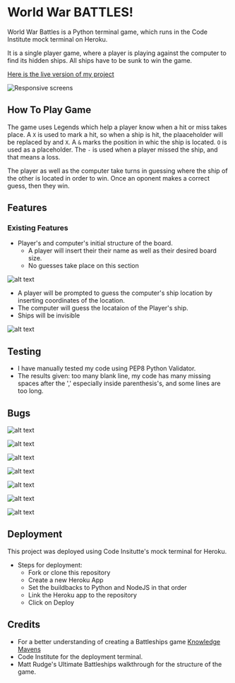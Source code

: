 # World War BATTLES!

World War Battles is a Python terminal game, which runs in the Code Institute mock terminal on Heroku.

It is a single player game, where a player is playing against the computer to find its hidden ships. All ships have to be sunk to win the game.

[Here is the live version of my project](https://world-war-battles-c242ecc67e54.herokuapp.com/)


![Responsive screens](README.md.docs/image.png)

## How To Play Game

The game uses Legends which help a player know when a hit or miss takes place. A `X` is used to mark a hit, so when a ship is hit, the plaaceholder will be replaced by and `X`. A `&` marks the position in whic the ship is located. `O` is used as a placeholder. The `-` is used when a player missed the ship, and that means a loss.

The player as well as the computer take turns in guessing where the ship of the other is located in order to win. Once an oponent makes a correct guess, then they win. 

## Features
### Existing Features
- Player's and computer's initial structure of the board.
    - A player will insert their their name as well as their desired board size.
    - No guesses take place on this section


![alt text](image-8.png) 

- A player will be prompted to guess the computer's ship location by inserting coordinates of the location.
- The computer will guess the locataion of the Player's ship.
- Ships will be invisible 

![alt text](image-9.png)


## Testing
* I have manually tested my code using PEP8 Python Validator.
* The results given: too many blank line, my code has many missing spaces after the ',' especially inside parenthesis's, and some lines are too long.

## Bugs
![alt text](image.png)

![alt text](image-1.png)

![alt text](image-2.png)

![alt text](image-3.png)

![alt text](image-4.png)

![alt text](image-5.png)

![alt text](image-6.png)

## Deployment
This project was deployed using Code Insitutte's mock terminal for Heroku.

- Steps for deployment:
    - Fork or clone this repository
    - Create a new Heroku App
    - Set the buildbacks to Python and NodeJS in that order
    - Link the Heroku app to the repository
    - Click on Deploy


## Credits
* For a better understanding of creating a Battleships game [Knowledge Mavens](https://www.google.com/search?q=how+to+make+a+simple+battleship+game+in+python&sca_esv=8c3f90bc5e947fd3&ei=eBfoZq3IDoy0hbIPvszCkQU&oq=how+to+create+battleship+game+in+python&gs_lp=Egxnd3Mtd2l6LXNlcnAiJ2hvdyB0byBjcmVhdGUgYmF0dGxlc2hpcCBnYW1lIGluIHB5dGhvbioCCAEyBhAAGBYYHjIGEAAYFhgeMgsQABiABBiGAxiKBTILEAAYgAQYhgMYigUyCBAAGIAEGKIEMggQABiABBiiBDIIEAAYgAQYogQyCBAAGIAEGKIESLNjUOUGWJ8VcAF4AJABAJgBlwOgAaghqgEGMy0xMC4yuAEByAEA-AEBmAICoAKuA8ICChAAGLADGNYEGEeYAwCIBgGQBgiSBwUxLjQtMaAHpTs&sclient=gws-wiz-serp#fpstate=ive&vld=cid:3353d00c,vid:tF1WRCrd_HQ,st:0)
* Code Institute for the deployment terminal.
* Matt Rudge's Ultimate Battleships walkthrough for the structure of the game.
